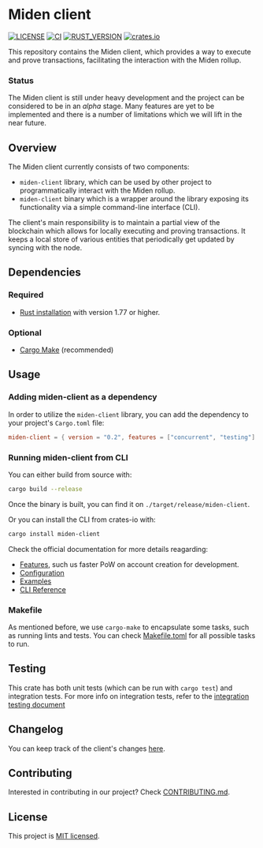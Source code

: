 # Miden client

[![LICENSE](https://img.shields.io/badge/license-MIT-blue.svg)](https://github.com/0xPolygonMiden/miden-client/blob/main/LICENSE)
[![CI](https://github.com/0xPolygonMiden/miden-client/actions/workflows/ci.yml/badge.svg)](https://github.com/0xPolygonMiden/miden-clinet/actions/workflows/ci.yml)
[![RUST_VERSION](https://img.shields.io/badge/rustc-1.77+-lightgray.svg)]()
[![crates.io](https://img.shields.io/crates/v/miden-client)](https://crates.io/crates/miden-client)

This repository contains the Miden client, which provides a way to execute and prove transactions, facilitating the interaction with the Miden rollup.

### Status

The Miden client is still under heavy development and the project can be considered to be in an *alpha* stage. Many features are yet to be implemented and there is a number of limitations which we will lift in the near future.

## Overview

The Miden client currently consists of two components:

- `miden-client` library, which can be used by other project to programmatically interact with the Miden rollup. 
- `miden-client` binary which is a wrapper around the library exposing its functionality via a simple command-line interface (CLI).

The client's main responsibility is to maintain a partial view of the blockchain which allows for locally executing and proving transactions. It keeps a local store of various entities that periodically get updated by syncing with the node.

## Dependencies

### Required

- [Rust installation](https://www.rust-lang.org/tools/install) with version 1.77 or higher.

### Optional

- [Cargo Make](https://github.com/sagiegurari/cargo-make) (recommended)

## Usage

### Adding miden-client as a dependency

In order to utilize the `miden-client` library, you can add the dependency to your project's `Cargo.toml` file:

````toml
miden-client = { version = "0.2", features = ["concurrent", "testing"]  }
````

### Running miden-client from CLI

You can either build from source with:

```bash
cargo build --release
```

Once the binary is built, you can find it on `./target/release/miden-client`.

Or you can install the CLI from crates-io with:

```bash
cargo install miden-client
```

Check the official documentation for more details reagarding:

- [Features](https://docs.polygon.technology/miden/miden-client/library/#features), such us faster PoW on account creation for development.
- [Configuration](https://docs.polygon.technology/miden/miden-client/cli-config/)
- [Examples](https://0xpolygonmiden.github.io/miden-base/introduction/getting-started.html)
- [CLI Reference](https://docs.polygon.technology/miden/miden-client/cli-reference/#types-of-transaction)

### Makefile

As mentioned before, we use `cargo-make` to encapsulate some tasks, such as running lints and tests. You can check [Makefile.toml](./Makefile.toml) for all possible tasks to run.

## Testing

This crate has both unit tests (which can be run with `cargo test`) and integration tests. For more info on integration tests, refer to the [integration testing document](./tests/README.md)

## Changelog

You can keep track of the client's changes [here](./CHANGELOG.md).

## Contributing

Interested in contributing in our project? Check [CONTRIBUTING.md](./CONTRIBUTING.md).

## License
This project is [MIT licensed](./LICENSE).
